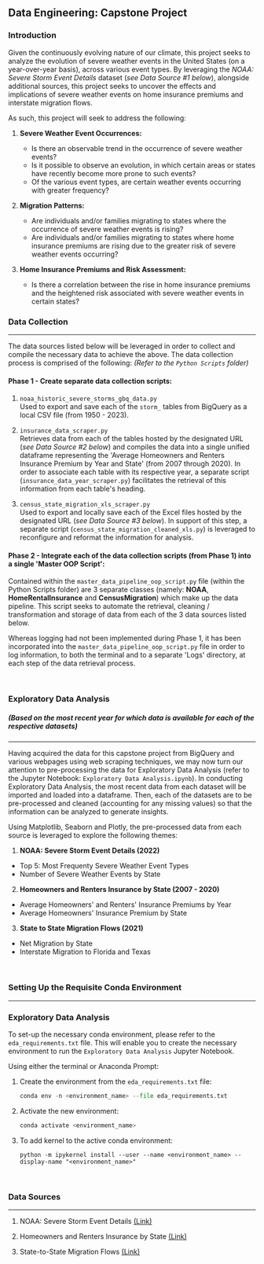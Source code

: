 ## Data Engineering: Capstone Project

### Introduction
Given the continuously evolving nature of our climate, this project seeks to analyze the evolution of severe weather events in the United States (on a year-over-year basis), across various event types. By leveraging the _NOAA: Severe Storm Event Details_ dataset (_see Data Source #1 below_), alongside additional sources, this project seeks to uncover the effects and implications of severe weather events on home insurance premiums and interstate migration flows.

As such, this project will seek to address the following:

1. **Severe Weather Event Occurrences:**</br>

    - Is there an observable trend in the occurrence of severe weather events?</br>
    - Is it possible to observe an evolution, in which certain areas or states have recently become more prone to such events?</br>
    - Of the various event types, are certain weather events occurring with greater frequency?

2. **Migration Patterns:**</br>

    - Are individuals and/or families migrating to states where the occurrence of severe weather events is rising?</br>
    - Are individuals and/or families migrating to states where home insurance premiums are rising due to the greater risk of severe weather events occurring?

3. **Home Insurance Premiums and Risk Assessment:**</br> 

    - Is there a correlation between the rise in home insurance premiums and the heightened risk associated with severe weather events in certain states?


### Data Collection
---
The data sources listed below will be leveraged in order to collect and compile the necessary data to achieve the above. The data collection process is comprised of the following:
_(Refer to the `Python Scripts` folder)_

#### Phase 1 - Create separate data collection scripts:

1. `noaa_historic_severe_storms_gbq_data.py`</br>
    Used to export and save each of the `storm_` tables from BigQuery as a local CSV file (from 1950 - 2023).

2. `insurance_data_scraper.py`</br>
    Retrieves data from each of the tables hosted by the designated URL (_see Data Source #2 below_) and compiles the data into a single unified dataframe representing the 'Average Homeowners and Renters Insurance Premium by Year and State' (from 2007 through 2020). In order to associate each table with its respective year, a separate script (`insurance_data_year_scraper.py`) facilitates the retrieval of this information from each table's heading. 

3. `census_state_migration_xls_scraper.py`</br>
    Used to export and locally save each of the Excel files hosted by the designated URL (_see Data Source #3 below_). In support of this step, a separate script (`census_state_migration_cleaned_xls.py`) is leveraged to reconfigure and reformat the information for analysis.

#### Phase 2 - Integrate each of the data collection scripts (from Phase 1) into a single 'Master OOP Script':

Contained within the `master_data_pipeline_oop_script.py` file (within the Python Scripts folder) are 3 separate classes (namely: **NOAA**, **HomeRentalInsurance** and **CensusMigration**) which make up the data pipeline. This script seeks to automate the retrieval, cleaning / transformation and storage of data from each of the 3 data sources listed below.

Whereas logging had not been implemented during Phase 1, it has been incorporated into the `master_data_pipeline_oop_script.py` file in order to log information, to both the terminal and to a separate 'Logs' directory, at each step of the data retrieval process.

</br>

### Exploratory Data Analysis
##### (_Based on the most recent year for which data is available for each of the respective datasets_)
---
Having acquired the data for this capstone project from BigQuery and various webpages using web scraping techniques, we may now turn our attention to pre-processing the data for Exploratory Data Analysis (refer to the Jupyter Notebook: `Exploratory Data Analysis.ipynb`). In conducting Exploratory Data Analysis, the most recent data from each dataset will be imported and loaded into a dataframe. Then, each of the datasets are to be pre-processed and cleaned (accounting for any missing values) so that the information can be analyzed to generate insights. 

Using Matplotlib, Seaborn and Plotly, the pre-processed data from each source is leveraged to explore the following themes:

1. **NOAA: Severe Storm Event Details (2022)**
- Top 5: Most Frequenty Severe Weather Event Types
- Number of Severe Weather Events by State

2. **Homeowners and Renters Insurance by State (2007 - 2020)**
- Average Homeowners' and Renters' Insurance Premiums by Year
- Average Homeowners' Insurance Premium by State

3. **State to State Migration Flows (2021)**
- Net Migration by State
- Interstate Migration to Florida and Texas
</br>

### Setting Up the Requisite Conda Environment
---

### Exploratory Data Analysis
To set-up the necessary conda environment, please refer to the `eda_requirements.txt` file. This will enable you to create the necessary environment to run the `Exploratory Data Analysis` Jupyter Notebook.

Using either the terminal or Anaconda Prompt:

1. Create the environment from the `eda_requirements.txt` file:
    ```python
    conda env -n <environment_name> --file eda_requirements.txt
    ```

2. Activate the new environment:</br>
    ```python
    conda activate <environment_name>
    ```

3. To add kernel to the active conda environment:
    ```
    python -m ipykernel install --user --name <environment_name> --display-name "<environment_name>"
    ```
</br>

### Data Sources
---
1. NOAA: Severe Storm Event Details [(Link)](https://console.cloud.google.com/marketplace/product/noaa-public/severe-storm-events)

2. Homeowners and Renters Insurance by State [(Link)](https://www.iii.org/table-archive/21407)

3. State-to-State Migration Flows [(Link)](https://www.census.gov/data/tables/time-series/demo/geographic-mobility/state-to-state-migration.html)